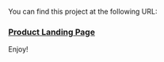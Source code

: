 You can find this project at the following URL:

### [Product Landing Page](https://rehjii-martin.github.io/product_landing_page/)

Enjoy!
